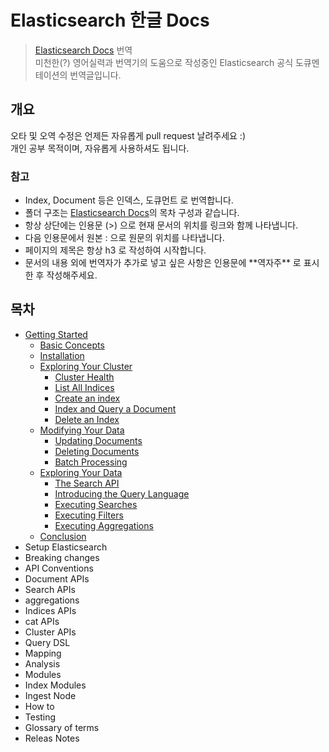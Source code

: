 # Elasticsearch 한글 Docs

> [Elasticsearch Docs](https://www.elastic.co/guide/en/elasticsearch/reference/current/index.html) 번역  
> 미천한(?) 영어실력과 번역기의 도움으로 작성중인 Elasticsearch 공식 도큐멘테이션의 번역글입니다.

## 개요
오타 및 오역 수정은 언제든 자유롭게 pull request 날려주세요 :)  
개인 공부 목적이며, 자유롭게 사용하셔도 됩니다.  

### 참고
- Index, Document 등은 인덱스, 도큐먼트 로 번역합니다.  
- 폴더 구조는 [Elasticsearch Docs](https://www.elastic.co/guide/en/elasticsearch/reference/current/index.html)의 목차 구성과 같습니다.
- 항상 상단에는 인용문 (>) 으로 현재 문서의 위치를 링크와 함께 나타냅니다.
- 다음 인용문에서 원본 : 으로 원문의 위치를 나타냅니다.
- 페이지의 제목은 항상 h3 로 작성하여 시작합니다.
- 문서의 내용 외에 번역자가 추가로 넣고 싶은 사항은 인용문에 \*\*역자주\*\* 로 표시한 후 작성해주세요.

## 목차
- [Getting Started](https://github.com/sungjunyoung/elasticsearch_doc_ko/tree/master/1.%20Getting%20Started)
    - [Basic Concepts](https://github.com/sungjunyoung/elasticsearch_doc_ko/tree/master/1.%20Getting%20Started/1.%20Basic%20Concepts)
    - [Installation](https://github.com/sungjunyoung/elasticsearch_doc_ko/tree/master/1.%20Getting%20Started/2.%20Installation)
    - [Exploring Your Cluster](https://github.com/sungjunyoung/elasticsearch_doc_ko/tree/master/1.%20Getting%20Started/3.%20Exploring%20Your%20Cluster)
        - [Cluster Health](https://github.com/sungjunyoung/elasticsearch_doc_ko/tree/master/1.%20Getting%20Started/3.%20Exploring%20Your%20Cluster/1.%20Cluster%20Health)
        - [List All Indices](https://github.com/sungjunyoung/elasticsearch_doc_ko/tree/master/1.%20Getting%20Started/3.%20Exploring%20Your%20Cluster/2.%20List%20All%20Indices)
        - [Create an index](https://github.com/sungjunyoung/elasticsearch_doc_ko/tree/master/1.%20Getting%20Started/3.%20Exploring%20Your%20Cluster/3.%20Create%20an%20Index)
        - [Index and Query a Document](https://github.com/sungjunyoung/elasticsearch_doc_ko/tree/master/1.%20Getting%20Started/3.%20Exploring%20Your%20Cluster/4.%20Index%20and%20Query%20a%20Document)
        - [Delete an Index](https://github.com/sungjunyoung/elasticsearch_doc_ko/tree/master/1.%20Getting%20Started/3.%20Exploring%20Your%20Cluster/5.%20Delete%20an%20Index)
    - [Modifying Your Data](https://github.com/sungjunyoung/elasticsearch_doc_ko/tree/master/1.%20Getting%20Started/4.%20Modifying%20Your%20Data)
        - [Updating Documents](https://github.com/sungjunyoung/elasticsearch_doc_ko/tree/master/1.%20Getting%20Started/4.%20Modifying%20Your%20Data/1.%20Updating%20Documents)
        - [Deleting Documents](https://github.com/sungjunyoung/elasticsearch_doc_ko/tree/master/1.%20Getting%20Started/4.%20Modifying%20Your%20Data/2.%20Deleting%20Documents)
        - [Batch Processing](https://github.com/sungjunyoung/elasticsearch_doc_ko/tree/master/1.%20Getting%20Started/4.%20Modifying%20Your%20Data/3.%20Batch%20Processing)
    - [Exploring Your Data](https://github.com/sungjunyoung/elasticsearch_doc_ko/tree/master/1.%20Getting%20Started/5.%20Exploring%20Your%20Data)
        - [The Search API](https://github.com/sungjunyoung/elasticsearch_doc_ko/tree/master/1.%20Getting%20Started/5.%20Exploring%20Your%20Data/1.%20The%20Search%20API)
        - [Introducing the Query Language](https://github.com/sungjunyoung/elasticsearch_doc_ko/tree/master/1.%20Getting%20Started/5.%20Exploring%20Your%20Data/2.%20Introducing%20the%20Query%20Language)
        - [Executing Searches](https://github.com/sungjunyoung/elasticsearch_doc_ko/tree/master/1.%20Getting%20Started/5.%20Exploring%20Your%20Data/3.%20Executing%20Searches)
        - [Executing Filters](https://github.com/sungjunyoung/elasticsearch_doc_ko/tree/master/1.%20Getting%20Started/5.%20Exploring%20Your%20Data/4.%20Executing%20Filters)
        - [Executing Aggregations](https://github.com/sungjunyoung/elasticsearch_doc_ko/tree/master/1.%20Getting%20Started/5.%20Exploring%20Your%20Data/5.%20Executing%20Aggregations)
    - [Conclusion](https://github.com/sungjunyoung/elasticsearch_doc_ko/tree/master/1.%20Getting%20Started/6.%20Conclusion) 
- Setup Elasticsearch
- Breaking changes
- API Conventions
- Document APIs
- Search APIs
- aggregations
- Indices APIs
- cat APIs
- Cluster APIs
- Query DSL
- Mapping
- Analysis
- Modules
- Index Modules
- Ingest Node
- How to
- Testing
- Glossary of terms
- Releas Notes
